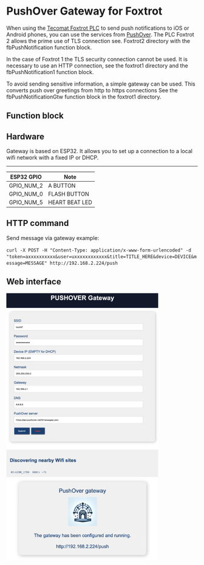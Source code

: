 # PushOver Gateway for Foxtrot

When using the [Tecomat Foxtrot PLC](https://tecomat.com) to send push notifications to iOS or Android phones, you can use the services from [PushOver](https://pushover.net). The PLC Foxtrot 2 allows the prime use of TLS connection see. Foxtrot2 directory with the fbPushNotification function block. 

In the case of Foxtrot 1 the TLS security connection cannot be used. It is necessary to use an HTTP connection, see the foxtrot1 directory and the fbPushNotification1 function block. 

To avoid sending sensitive information, a simple gateway can be used. This converts push over greetings from http to https connections See the fbPushNotificationGtw function block in the foxtrot1 directory. 

## Function block



## Hardware

Gateway is based on ESP32. It allows you to set up a connection to a local wifi network with a fixed IP or DHCP. 

---
| ESP32 GPIO  | Note         |
|------------|---------------|
|   GPIO_NUM_2  | A BUTTON |
|   GPIO_NUM_0  | FLASH BUTTON |
|   GPIO_NUM_5  | HEART BEAT LED |



## HTTP command

Send message via gateway example:

`curl -X POST -H "Content-Type: application/x-www-form-urlencoded" -d "token=axxxxxxxxxx&user=uxxxxxxxxxxxx&title=TITLE_HERE&device=DEVICE&message=MESSAGE" http://192.168.2.224/push`



## Web interface
<img src="imgs/setup.png" alt="Control" width="400">
<img src="imgs/server.png" alt="AP" width="400">





